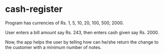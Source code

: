 # cash-register

Program has currencies of Rs. 1, 5, 10, 20, 100, 500, 2000.

User enters a bill amount say Rs. 243, then enters cash given say Rs. 2000.

Now, the app helps the user by telling how can he/she return the change to the customer with a minimum number of notes.

